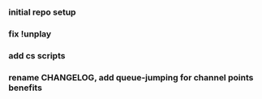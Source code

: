 ### initial repo setup
### fix !unplay
### add cs scripts
### rename CHANGELOG, add queue-jumping for channel points benefits